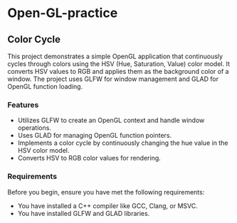 # Open-GL-practice

## Color Cycle

This project demonstrates a simple OpenGL application that continuously cycles through colors using the HSV (Hue, Saturation, Value) color model. It converts HSV values to RGB and applies them as the background color of a window. The project uses GLFW for window management and GLAD for OpenGL function loading.

### Features
- Utilizes GLFW to create an OpenGL context and handle window operations.
- Uses GLAD for managing OpenGL function pointers.
- Implements a color cycle by continuously changing the hue value in the HSV color model.
- Converts HSV to RGB color values for rendering.

### Requirements
Before you begin, ensure you have met the following requirements:

- You have installed a C++ compiler like GCC, Clang, or MSVC.
- You have installed GLFW and GLAD libraries.
